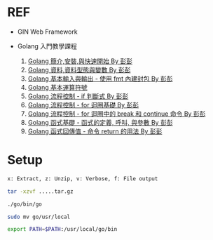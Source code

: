 # REF
* GIN Web Framework

* Golang 入門教學課程
    1. [Golang 簡介,安裝,與快速開始 By 彭彭](https://www.youtube.com/watch?v=yi9zp8yFULk&list=PL-g0fdC5RMbo9bdRzbKaCWYC2mXg2eEZE&index=1&t=1s)
    2. [Golang 資料,資料型態與變數 By 彭彭](https://www.youtube.com/watch?v=D6a9RpuL_UA&list=PL-g0fdC5RMbo9bdRzbKaCWYC2mXg2eEZE&index=2)
    3. [Golang 基本輸入與輸出 - 使用 fmt 內建封包 By 彭彭](https://www.youtube.com/watch?v=iH_fLuaGfaI&list=PL-g0fdC5RMbo9bdRzbKaCWYC2mXg2eEZE&index=3)
    4. [Golang 基本運算符號](https://www.youtube.com/watch?v=cMq1aVvHZKo&list=PL-g0fdC5RMbo9bdRzbKaCWYC2mXg2eEZE&index=4)
    5. [Golang 流程控制 - if 判斷式 By 彭彭](https://www.youtube.com/watch?v=poQYWnS4-i0&list=PL-g0fdC5RMbo9bdRzbKaCWYC2mXg2eEZE&index=5)
    6. [Golang 流程控制 - for 迴圈基礎 By 彭彭](https://www.youtube.com/watch?v=u3DPQ7tdynw&list=PL-g0fdC5RMbo9bdRzbKaCWYC2mXg2eEZE&index=6)
    7. [Golang 流程控制 - for 迴圈中的 break 和 continue 命令 By 彭彭](https://www.youtube.com/watch?v=MDXGIKkDg1c&list=PL-g0fdC5RMbo9bdRzbKaCWYC2mXg2eEZE&index=7)
    8. [Golang 函式基礎 - 函式的定義, 呼叫, 與參數 By 彭彭](https://www.youtube.com/watch?v=PftKHp7r7W8&list=PL-g0fdC5RMbo9bdRzbKaCWYC2mXg2eEZE&index=8)
    9. [Golang 函式回傳值 - 命令 return 的用法 By 彭彭](https://www.youtube.com/watch?v=DsH867OY2YA&list=PL-g0fdC5RMbo9bdRzbKaCWYC2mXg2eEZE&index=9)

# Setup
```bash
x: Extract, z: Unzip, v: Verbose, f: File output

tar -xzvf .....tar.gz
```

```bash
./go/bin/go
```

```bash
sudo mv go/usr/local
```

```bash
export PATH=$PATH:/usr/local/go/bin
```